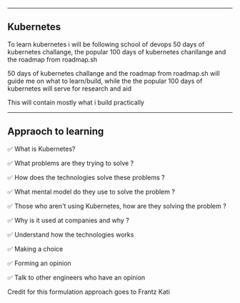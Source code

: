 ----------
Kubernetes
----------
To learn kubernetes i will be following school of devops 50 days of kubernetes challange, the popular 100 days of kubernetes chanllange and the roadmap from roadmap.sh

50 days of kubernetes challange and the roadmap from roadmap.sh will guide me on what to learn/build, while the the popular 100 days of kubernetes will serve for research and aid

This will contain mostly what i build practically

--------------------
Appraoch to learning
--------------------
✅ What is Kubernetes?

✅ What problems are they trying to solve ?

✅ How does the technologies solve these problems ?

✅ What mental model do they use to solve the problem ?

✅ Those who aren't using Kubernetes, how are they solving the problem ?

✅ Why is it used at companies and why ?

✅ Understand how the technologies works

✅ Making a choice

✅ Forming an opinion

✅ Talk to other engineers who have an opinion

Credit for this formulation approach goes to Frantz Kati 